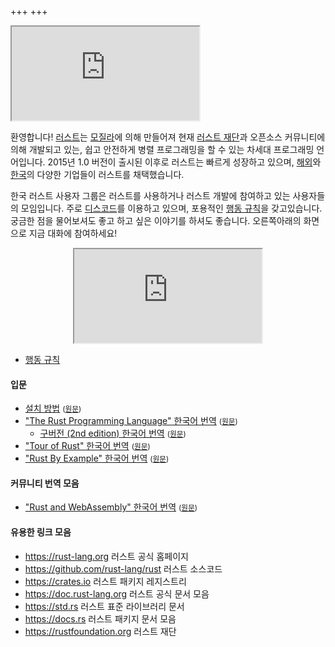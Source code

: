 +++
+++

<!--
NOTE: 코딩모임이 열린다면 주석처리된 아래의 코드를 되살리세요
-->

<!--
<div class="alert alert-info" role="alert">
  1월 27일 (토) 코딩모임이 있습니다.
  <a href="/pages/meetup-2018-01-27" class="btn btn-success"
    style="margin-left: 10px; vertical-align: baseline;">참여하세요!</a>
</div>
-->

<iframe class=unless-mobile src="https://discordapp.com/widget?id=487203989830631435&theme=dark"></iframe>

환영합니다!
[러스트]는 [모질라]에 의해 만들어져 현재 [러스트 재단]과 오픈소스 커뮤니티에 의해 개발되고 있는, 쉽고 안전하게 병렬 프로그래밍을 할 수 있는 차세대 프로그래밍 언어입니다.
2015년 1.0 버전이 출시된 이후로 러스트는 빠르게 성장하고 있으며, [해외](/pages/users/)와 [한국](/pages/users-kr/)의 다양한 기업들이 러스트를 채택했습니다.

한국 러스트 사용자 그룹은 러스트를 사용하거나 러스트 개발에 참여하고 있는 사용자들의 모임입니다. 주로 [디스코드]를 이용하고 있으며, 포용적인 [행동 규칙]을 갖고있습니다. 궁금한 점을 물어보셔도 좋고 하고 싶은 이야기를 하셔도 좋습니다. <span class=unless-mobile>오른쪽</span><span class=if-mobile>아래</span>의 화면으로 지금 대화에 참여하세요!

<p align=center><iframe class=if-mobile src="https://discordapp.com/widget?id=487203989830631435&theme=dark"></iframe></p>

- [행동 규칙]

#### 입문
- [설치 방법](/pages/install) <small>([원문](https://www.rust-lang.org/learn/get-started))</small>
- ["The Rust Programming Language" 한국어 번역](https://doc.rust-kr.org) <small>([원문](https://doc.rust-lang.org/stable/book/))</small>
  - [구버전 (2nd edition) 한국어 번역](https://rinthel.github.io/rust-lang-book-ko/) <small>([원문](https://doc.rust-lang.org/1.30.0/book/second-edition/foreword.html))</small>
- ["Tour of Rust" 한국어 번역](https://tourofrust.com/00_ko.html) <small>([원문](https://tourofrust.com/))</small>
- ["Rust By Example" 한국어 번역](https://hanbum.gitbooks.io/rustbyexample/content/) <small>([원문](https://doc.rust-lang.org/rust-by-example/))</small>

#### 커뮤니티 번역 모음
<!-- - ["The Edition Guide" 한국어 번역](https://yegeun542.github.io/rust-edition-guide-ko/) <small>([원문](https://doc.rust-lang.org/edition-guide/introduction.html))</small> -->
- ["Rust and WebAssembly" 한국어 번역](https://wasm.rust-kr.org/) <small>([원문](https://rustwasm.github.io/docs/book/))</small>

#### 유용한 링크 모음
- <https://rust-lang.org> 러스트 공식 홈페이지
- <https://github.com/rust-lang/rust> 러스트 소스코드
- <https://crates.io> 러스트 패키지 레지스트리
- <https://doc.rust-lang.org> 러스트 공식 문서 모음
- <https://std.rs> 러스트 표준 라이브러리 문서
- <https://docs.rs> 러스트 패키지 문서 모음
- <https://rustfoundation.org> 러스트 재단

[러스트]: https://www.rust-lang.org
[모질라]: https://www.mozilla.org
[러스트 재단]: https://rustfoundation.org/
[디스코드]: https://discord.gg/uqXGjEz
[행동 규칙]: /pages/code-of-conduct/
